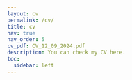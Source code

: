 ```yaml
---
layout: cv
permalink: /cv/
title: cv
nav: true
nav_order: 5
cv_pdf: CV_12_09_2024.pdf
description: You can check my CV here.
toc:
  sidebar: left
---
```

